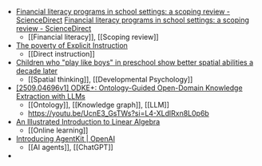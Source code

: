 - [Financial literacy programs in school settings: a scoping review - ScienceDirect](https://www.sciencedirect.com/science/article/abs/pii/S1747938X25000697?dgcid=raven_sd_aip_email)
  [Financial literacy programs in school settings: a scoping review - ScienceDirect](https://www.sciencedirect.com/science/article/abs/pii/S1747938X25000697?dgcid=raven_sd_aip_email)
	- [[Financial literacy]], [[Scoping review]]
- [The poverty of Explicit Instruction](https://peterellerton.substack.com/p/the-poverty-of-explicit-instruction)
	- [[Direct instruction]]
- [Children who "play like boys" in preschool show better spatial abilities a decade later](https://www.psypost.org/children-who-play-like-boys-in-preschool-show-better-spatial-abilities-a-decade-later/)
	- [[Spatial thinking]], [[Developmental Psychology]]
- [[2509.04696v1] ODKE+: Ontology-Guided Open-Domain Knowledge Extraction with LLMs](https://arxiv.org/abs/2509.04696v1)
	- [[Ontology]], [[Knowledge graph]], [[LLM]]
	- https://youtu.be/UcnE3_GsTWs?si=L4-XLdlRxn8L0p6b
- [An Illustrated Introduction to Linear Algebra](https://www.ducktyped.org/p/an-illustrated-introduction-to-linear)
	- [[Online learning]]
- [Introducing AgentKit | OpenAI](https://openai.com/index/introducing-agentkit/)
	- [[AI agents]], [[ChatGPT]]
-